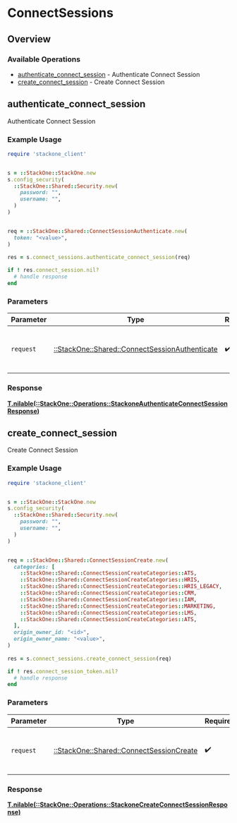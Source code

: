# ConnectSessions

## Overview

### Available Operations

* [authenticate_connect_session](#authenticate_connect_session) - Authenticate Connect Session
* [create_connect_session](#create_connect_session) - Create Connect Session

## authenticate_connect_session

Authenticate Connect Session

### Example Usage

```ruby
require 'stackone_client'


s = ::StackOne::StackOne.new
s.config_security(
  ::StackOne::Shared::Security.new(
    password: "",
    username: "",
  )
)


req = ::StackOne::Shared::ConnectSessionAuthenticate.new(
  token: "<value>",
)
    
res = s.connect_sessions.authenticate_connect_session(req)

if ! res.connect_session.nil?
  # handle response
end

```

### Parameters

| Parameter                                                                                           | Type                                                                                                | Required                                                                                            | Description                                                                                         |
| --------------------------------------------------------------------------------------------------- | --------------------------------------------------------------------------------------------------- | --------------------------------------------------------------------------------------------------- | --------------------------------------------------------------------------------------------------- |
| `request`                                                                                           | [::StackOne::Shared::ConnectSessionAuthenticate](../../models/shared/connectsessionauthenticate.md) | :heavy_check_mark:                                                                                  | The request object to use for the request.                                                          |

### Response

**[T.nilable(::StackOne::Operations::StackoneAuthenticateConnectSessionResponse)](../../models/operations/stackoneauthenticateconnectsessionresponse.md)**



## create_connect_session

Create Connect Session

### Example Usage

```ruby
require 'stackone_client'


s = ::StackOne::StackOne.new
s.config_security(
  ::StackOne::Shared::Security.new(
    password: "",
    username: "",
  )
)


req = ::StackOne::Shared::ConnectSessionCreate.new(
  categories: [
    ::StackOne::Shared::ConnectSessionCreateCategories::ATS,
    ::StackOne::Shared::ConnectSessionCreateCategories::HRIS,
    ::StackOne::Shared::ConnectSessionCreateCategories::HRIS_LEGACY,
    ::StackOne::Shared::ConnectSessionCreateCategories::CRM,
    ::StackOne::Shared::ConnectSessionCreateCategories::IAM,
    ::StackOne::Shared::ConnectSessionCreateCategories::MARKETING,
    ::StackOne::Shared::ConnectSessionCreateCategories::LMS,
    ::StackOne::Shared::ConnectSessionCreateCategories::ATS,
  ],
  origin_owner_id: "<id>",
  origin_owner_name: "<value>",
)
    
res = s.connect_sessions.create_connect_session(req)

if ! res.connect_session_token.nil?
  # handle response
end

```

### Parameters

| Parameter                                                                               | Type                                                                                    | Required                                                                                | Description                                                                             |
| --------------------------------------------------------------------------------------- | --------------------------------------------------------------------------------------- | --------------------------------------------------------------------------------------- | --------------------------------------------------------------------------------------- |
| `request`                                                                               | [::StackOne::Shared::ConnectSessionCreate](../../models/shared/connectsessioncreate.md) | :heavy_check_mark:                                                                      | The request object to use for the request.                                              |

### Response

**[T.nilable(::StackOne::Operations::StackoneCreateConnectSessionResponse)](../../models/operations/stackonecreateconnectsessionresponse.md)**


